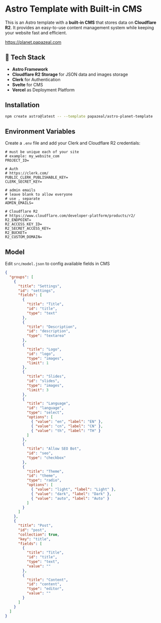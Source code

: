 # Astro Template with Built-in CMS

This is an Astro template with a **built-in CMS** that stores data on **Cloudflare R2**. It provides an easy-to-use content management system while keeping your website fast and efficient.

https://planet.papazeal.com

## 🚀 Tech Stack

- **Astro Framework**
- **Cloudflare R2 Storage** for JSON data and images storage
- **Clerk** for Authentication
- **Svelte** for CMS
- **Vercel** as Deployment Platform

## Installation

```sh
npm create astro@latest -- --template papazeal/astro-planet-template
```

## Environment Variables

Create a `.env` file and add your Clerk and Cloudflare R2 credentials:

```env
# must be unique each of your site
# example: my_website_com
PROJECT_ID=

# Auth
# https://clerk.com/
PUBLIC_CLERK_PUBLISHABLE_KEY=
CLERK_SECRET_KEY=

# admin emails
# leave blank to allow everyone
# use , separate
ADMIN_EMAILS=

# Cloudflare R2
# https://www.cloudflare.com/developer-platform/products/r2/
R2_ENDPOINT=
R2_ACCESS_KEY_ID=
R2_SECRET_ACCESS_KEY=
R2_BUCKET=
R2_CUSTOM_DOMAIN=
```

## Model

Edit `src/model.json` to config available fields in CMS

```json
{
  "groups": [
    {
      "title": "Settings",
      "id": "settings",
      "fields": [
        {
          "title": "Title",
          "id": "title",
          "type": "text"
        },
        {
          "title": "Description",
          "id": "description",
          "type": "textarea"
        },
        {
          "title": "Logo",
          "id": "logo",
          "type": "images",
          "limit": 1
        },
        {
          "title": "Slides",
          "id": "slides",
          "type": "images",
          "limit": 3
        },
        {
          "title": "Language",
          "id": "language",
          "type": "select",
          "options": [
            { "value": "en", "label": "EN" },
            { "value": "cn", "label": "CN" },
            { "value": "th", "label": "TH" }
          ]
        },
        {
          "title": "Allow SEO Bot",
          "id": "seo",
          "type": "checkbox"
        },
        {
          "title": "Theme",
          "id": "theme",
          "type": "radio",
          "options": [
            { "value": "light", "label": "Light" },
            { "value": "dark", "label": "Dark" },
            { "value": "auto", "label": "Auto" }
          ]
        }
      ]
    },
    {
      "title": "Post",
      "id": "post",
      "collection": true,
      "key": "title",
      "fields": [
        {
          "title": "Title",
          "id": "title",
          "type": "text",
          "value": ""
        },
        {
          "title": "Content",
          "id": "content",
          "type": "editor",
          "value": ""
        }
      ]
    }
  ]
}
```
